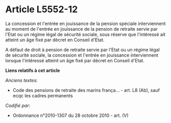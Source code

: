 # Article L5552-12

La concession et l'entrée en jouissance de la pension spéciale interviennent au moment de l'entrée en jouissance de la
pension de retraite servie par l'Etat ou un régime légal de sécurité sociale, sous réserve que l'intéressé ait atteint un âge
fixé par décret en Conseil d'Etat.

A défaut de droit à pension de retraite servie par l'Etat ou un régime légal de sécurité sociale, la concession et l'entrée
en jouissance interviennent lorsque l'intéressé atteint un âge fixé par décret en Conseil d'Etat.

**Liens relatifs à cet article**

_Anciens textes_:

  - Code des pensions de retraite des marins frança... - art. L8 (Ab), sauf ecqc les cadres permanents

_Codifié par_:

  - Ordonnance n°2010-1307 du 28 octobre 2010 - art. (V)
